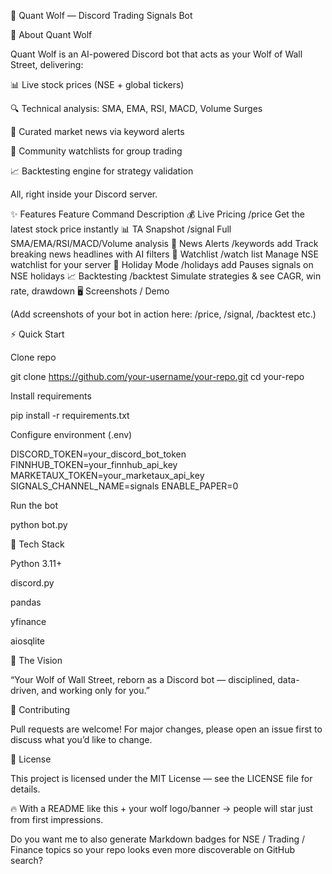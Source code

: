 🐺 Quant Wolf — Discord Trading Signals Bot








🚀 About Quant Wolf

Quant Wolf is an AI-powered Discord bot that acts as your Wolf of Wall Street, delivering:

📊 Live stock prices (NSE + global tickers)

🔍 Technical analysis: SMA, EMA, RSI, MACD, Volume Surges

📰 Curated market news via keyword alerts

🐺 Community watchlists for group trading

📈 Backtesting engine for strategy validation

All, right inside your Discord server.

✨ Features
Feature	Command	Description
💰 Live Pricing	/price <ticker>	Get the latest stock price instantly
📊 TA Snapshot	/signal <ticker>	Full SMA/EMA/RSI/MACD/Volume analysis
📰 News Alerts	/keywords add <word>	Track breaking news headlines with AI filters
👀 Watchlist	/watch list	Manage NSE watchlist for your server
📅 Holiday Mode	/holidays add <date>	Pauses signals on NSE holidays
📈 Backtesting	/backtest <ticker> <start> <end>	Simulate strategies & see CAGR, win rate, drawdown
🖥️ Screenshots / Demo

(Add screenshots of your bot in action here: /price, /signal, /backtest etc.)

⚡ Quick Start

Clone repo

git clone https://github.com/your-username/your-repo.git
cd your-repo


Install requirements

pip install -r requirements.txt


Configure environment (.env)

DISCORD_TOKEN=your_discord_bot_token
FINNHUB_TOKEN=your_finnhub_api_key
MARKETAUX_TOKEN=your_marketaux_api_key
SIGNALS_CHANNEL_NAME=signals
ENABLE_PAPER=0


Run the bot

python bot.py

🧠 Tech Stack

Python 3.11+

discord.py

pandas

yfinance

aiosqlite

🐺 The Vision

“Your Wolf of Wall Street, reborn as a Discord bot — disciplined, data-driven, and working only for you.”

🤝 Contributing

Pull requests are welcome! For major changes, please open an issue first to discuss what you’d like to change.

📜 License

This project is licensed under the MIT License — see the LICENSE
 file for details.

🔥 With a README like this + your wolf logo/banner → people will star just from first impressions.

Do you want me to also generate Markdown badges for NSE / Trading / Finance topics so your repo looks even more discoverable on GitHub search?
